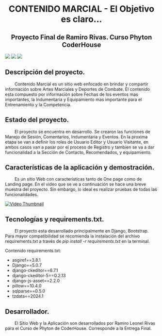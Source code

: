 <h1 align="center"> CONTENIDO MARCIAL - El Objetivo es claro... </h1>
<h2 align="center"> Proyecto Final de Ramiro Rivas. Curso Phyton CoderHouse </h2>
<p align="left">
   <img src="https://img.shields.io/badge/STATUS-EN%20DESAROLLO-green">
   <img src="https://img.shields.io/badge/LICENSE-Ramiro%20L.%20Rivas-red">
   <img src="https://img.shields.io/badge/LAST%20UPDATE-Agosto%202024-blue">
</p>

## Descripción del proyecto.

&nbsp;&nbsp;&nbsp;&nbsp;&nbsp;&nbsp;&nbsp;&nbsp;Contenido Marcial es un sitio web enfocado en brindar y compartir información sobre Artes Marciales y Deportes de Combate. El contenido esta compuesto por información sobre Fechas de los eventos mas importantes, la Indumentaria y Equipamiento mas importante para el Entrenamiento y la Competencia.

## Estado del proyecto.

&nbsp;&nbsp;&nbsp;&nbsp;&nbsp;&nbsp;&nbsp;&nbsp;El proyecto se encuentra en desarrollo. Se crearon las funciones de Manejo de Sesión, Comentarios, Indumentaria y Eventos. En la proxima etapa se van a definir los roles de Usuario Editor y Usuario Visitante, en ambos casos van a pasar por el proceso de Registro y tambien se va a dar funcionalidad a la Sección de Contacto, Recomendados, y equipamiento. 


## Características de la aplicación y demostración.

&nbsp;&nbsp;&nbsp;&nbsp;&nbsp;&nbsp;&nbsp;&nbsp;Es un sitio Web con características tanto de One page como de Landing page. En el video que se ve a continuación se hace una breve muestra del proyecto. Sin embargo, lo ideal es realizar pruebas de todas las funcionalidades.

[![Video Thumbnail](https://img.youtube.com/vi/SVDO9Aa9XvQ/0.jpg)](https://www.youtube.com/watch?v=SVDO9Aa9XvQ)

## Tecnologías y requirements.txt.

&nbsp;&nbsp;&nbsp;&nbsp;&nbsp;&nbsp;&nbsp;&nbsp;El proyecto esta desarrollado principalmente en Django, Bootstrap. Para mayor compatibilidad se recomienda la instalación del archivo requirements.txt a través de <i>pip install -r requirements.txt</i> en la terminal.


Contenido requirements.txt:
* asgiref==3.8.1
* Django==5.0.7
* django-ckeditor==6.7.1
* django-ckeditor-5==0.2.13
* django-js-asset==2.2.0
* pillow==10.4.0
* sqlparse==0.5.0
* tzdata==2024.1

## Desarrollador.

&nbsp;&nbsp;&nbsp;&nbsp;&nbsp;&nbsp;&nbsp;&nbsp;El Sitio Web y la Aplicación son desarrollados por Ramiro Leonel Rivas para el Curso de Phyton de CoderHouse. Corresponde a la Entrega Final.